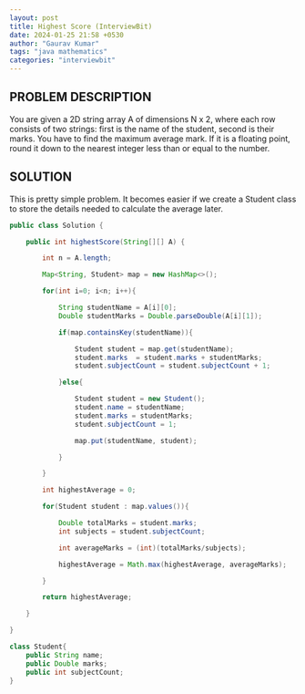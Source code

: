 ```yaml
---
layout: post
title: Highest Score (InterviewBit)
date: 2024-01-25 21:58 +0530
author: "Gaurav Kumar"
tags: "java mathematics"
categories: "interviewbit"
---
```


## PROBLEM DESCRIPTION

You are given a 2D string array A of dimensions N x 2,
where each row consists of two strings: first is the name of the student, second is their marks.
You have to find the maximum average mark. If it is a floating point, round it down to the nearest integer less than or equal to the number.

## SOLUTION

This is pretty simple problem. It becomes easier if we create a Student class to store the details needed to calculate the average later.

```java
public class Solution {

    public int highestScore(String[][] A) {

        int n = A.length;

        Map<String, Student> map = new HashMap<>();

        for(int i=0; i<n; i++){

            String studentName = A[i][0];
            Double studentMarks = Double.parseDouble(A[i][1]);

            if(map.containsKey(studentName)){

                Student student = map.get(studentName);
                student.marks  = student.marks + studentMarks;
                student.subjectCount = student.subjectCount + 1;

            }else{

                Student student = new Student();
                student.name = studentName;
                student.marks = studentMarks;
                student.subjectCount = 1;

                map.put(studentName, student);

            }

        }

        int highestAverage = 0;

        for(Student student : map.values()){

            Double totalMarks = student.marks;
            int subjects = student.subjectCount;

            int averageMarks = (int)(totalMarks/subjects);

            highestAverage = Math.max(highestAverage, averageMarks);

        }

        return highestAverage;

    }

}

class Student{
    public String name;
    public Double marks;
    public int subjectCount;
}
```

